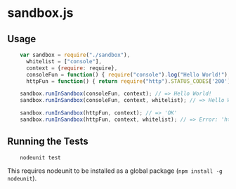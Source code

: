 # sandbox.js

## Usage

````javascript
    var sandbox = require("./sandbox"),
      whitelist = ["console"],
      context = {require: require},
      consoleFun = function() { require("console").log("Hello World!"); },
      httpFun = function() { return require("http").STATUS_CODES['200']; };

    sandbox.runInSandbox(consoleFun, context); // => Hello World!
    sandbox.runInSandbox(consoleFun, context, whitelist); // => Hello World!

    sandbox.runInSandbox(httpFun, context); // => 'OK'
    sandbox.runInSandbox(httpFun, context, whitelist); // => Error: 'http' is not whitelisted
````

## Running the Tests

````Shell
    nodeunit test
````

This requires nodeunit to be installed as a global package (`npm install
-g nodeunit`).
